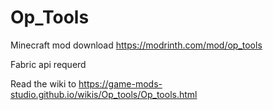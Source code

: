 # Op_Tools
Minecraft mod download https://modrinth.com/mod/op_tools

Fabric api requerd



Read the wiki to https://game-mods-studio.github.io/wikis/Op_tools/Op_tools.html
